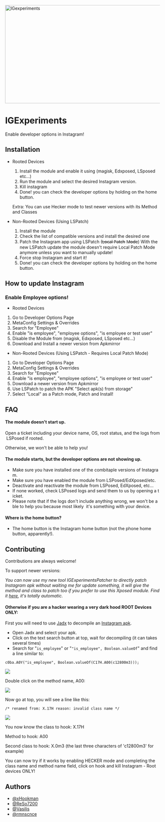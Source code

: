 <img src="https://socialify.git.ci/xHookman/IGexperiments/image?description=1&font=Source%20Code%20Pro&language=1&name=1&pattern=Solid&pulls=1&stargazers=1&theme=Light" alt="IGexperiments" width="640" height="320" />

# IGExperiments

Enable developer options in Instagram!


## Installation

* Rooted Devices

  1. Install the module and enable it using (magisk, Edxposed, LSposed etc...)
  2. Run the module and select the desired Instagram version.
  3. Kill instagram
  4. Done! you can check the developer options by holding on the home button.
     
  Extra: You can use Hecker mode to test newer versions with its Method and Classes

* Non-Rooted Devices (Using LSPatch)

  1. Install the module
  2. Check the list of compatible versions and install the desired one
  3. Patch the Instagram app using LSPatch (L̶o̶c̶a̶l̶ P̶a̶t̶c̶h̶ M̶o̶d̶e) With the new LSPatch update the module doesn't require Local Patch Mode anymore unless you want to manually update!
  5. Force stop Instagram and start it!
  6. Done! you can check the developer options by holding on the home button.


## How to update Instagram
### Enable Employee options!
* Rooted Devices
  
1. Go to Developer Options Page
2. MetaConfig Settings & Overrides
3. Search for "Employee"
4. Enable "is employee", "employee options", "is employee or test user"
5. Disable the Module from (magisk, Edxposed, LSposed etc...)
5. Download and Install a newer version from Apkmirror

* Non-Rooted Devices (Using LSPatch - Requires Local Patch Mode)

1. Go to Developer Options Page
2. MetaConfig Settings & Overrides
3. Search for "Employee"
4. Enable "is employee", "employee options", "is employee or test user"
5. Download a newer version from Apkmirror
6. Use LSPatch to patch the APK "Select apk(s) from storage"
7. Select "Local" as a Patch mode, Patch and Install!



## FAQ


#### The module doesn't start up.


Open a ticket including your device name, OS, root status, and the logs from LSPosed if rooted.


Otherwise, we won't be able to help you!


#### The module starts, but the developer options are not showing up.

* Make sure you have installed one of the combitaple versions of Instagram.
* Make sure you have enabled the module from LSPosed/EdXposed/etc.
* Deactivate and reactivate the module from LSPosed, EdXposed, etc...
* If none worked, check LSPosed logs and send them to us by opening a ticket.
* Please note that if the logs don't include anything wrong, we won't be able to help you because most likely
   it's something with your device.

#### Where is the home button?


* The home button is the Instagram home button (not the phone home button, apparently!).








## Contributing

Contributions are always welcome!

To support newer versions:

*You can now use my new tool IGExperimentsPatcher to directly patch Instagram apk without waiting me for update something, it will give the method and class to patch too if you prefer to use this Xposed module. Find it [here](https://github.com/xHookman/IGExperimentsPatcher), it's totally automatic.*

#### Otherwise if you are a hacker wearing a very dark hood  ROOT Devices ONLY:

First you will need to use [Jadx](https://github.com/skylot/jadx)
 to decompile an [Instagram apk](https://www.apkmirror.com/apk/instagram/).

- Open Jadx and select your apk.
- Click on the text search button at top, wait for decompiling (it can takes several times)
- Search for "```is_employee```" or "```"is_employee", Boolean.valueOf```" and find a line similar to:

```
c0ba.A0Y("is_employee", Boolean.valueOf(C17H.A00(c12800m3)));
```
<img src="https://github.com/xHookman/IGexperiments/blob/master/readme/1.png?raw=true">

Double click on the method name, A00:

<img src="https://github.com/xHookman/IGexperiments/blob/master/readme/2.png?raw=true">

Now go at top, you will see a line like this: 
```
/* renamed from: X.17H reason: invalid class name */
```
<img src="https://github.com/xHookman/IGexperiments/blob/master/readme/3.png?raw=true">


You now know the class to hook: X.17H

Method to hook: A00

Second class to hook: X.0m3 (the last three characters of 'c12800m3' for example)

You can now try if it works by enabling HECKER mode and completing the class name and method name field, click on hook and kill Instagram - Root devices ONLY!

## Authors

- [@xHookman](https://github.com/xHookman)
- [@ReSo7200](https://github.com/ReSo7200)
- [@Vasilis](https://github.com/down-bad)
- [@rmnscnce](https://github.com/rmnscnce)

